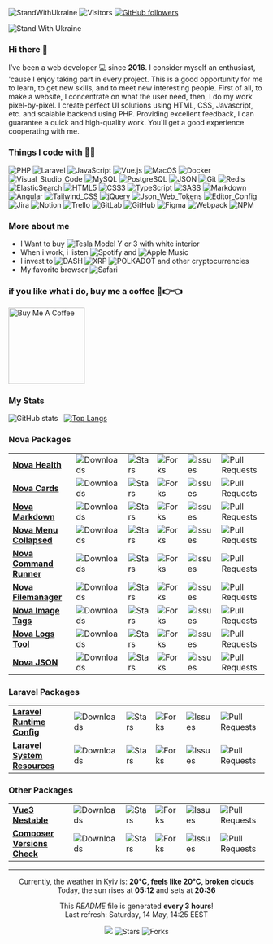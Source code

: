 ![StandWithUkraine](https://raw.githubusercontent.com/stepanenko3/StandWithUkraine/main/badges/StandWithUkraine.svg)
![Visitors](https://visitor-badge.glitch.me/badge?page_id=stepanenko3)
[![GitHub followers](https://img.shields.io/github/followers/stepanenko3?label=follow&style=social)](https://github.com/stepanenko3)

![Stand With Ukraine](https://raw.githubusercontent.com/stepanenko3/StandWithUkraine/main/banner2-direct.svg)

### Hi there 👋

I’ve been a web developer 💻 since **2016**. I consider myself an enthusiast, 'cause I enjoy taking part in every project. This is a good opportunity for me to learn, to get new skills, and to meet new interesting people. First of all, to make a website, I concentrate on what the user need, then, I do my work pixel-by-pixel. I create perfect UI solutions using HTML, CSS, Javascript, etc. and scalable backend using PHP. Providing excellent feedback, I can guarantee a quick and high-quality work. You'll get a good experience cooperating with me.

### Things I code with :man_technologist:
<p>
    <img alt="PHP" src="https://img.shields.io/badge/-PHP-777BB4?style=flat&logo=php&logoColor=white" />
    <img alt="Laravel" src="https://img.shields.io/badge/-Laravel-FF2D20?style=flat&logo=laravel&logoColor=white" />
    <img alt="JavaScript" src="https://img.shields.io/badge/-JavaScript-F7DF1E?style=flat&logo=javascript&logoColor=white" />
    <img alt="Vue.js" src="https://img.shields.io/badge/-Vue.js-777BB4?style=flat&logo=vue.js&logoColor=white" />
    <img alt="MacOS" src="https://img.shields.io/badge/-MacOS-000000?style=flat&logo=apple&logoColor=white" />
    <img alt="Docker" src="https://img.shields.io/badge/-Docker-46a2f1?style=flat&logo=docker&logoColor=white" />
    <img alt="Visual_Studio_Code" src="https://img.shields.io/badge/-Visual_Studio_Code-0078D4?style=flat&logo=visual-studio-code&logoColor=white" />
    <img alt="MySQL" src="https://img.shields.io/badge/-MySQL-4479A1?style=flat&logo=mysql&logoColor=white" />
    <img alt="PostgreSQL" src="https://img.shields.io/badge/-PostgreSQL-316192?style=flat&logo=postgresql&logoColor=white" />
    <img alt="JSON" src="https://img.shields.io/badge/-JSON-0000?style=flat&logo=json&logoColor=white" />
    <img alt="Git" src="https://img.shields.io/badge/-Git-F05032?style=flat&logo=git&logoColor=white" />
    <img alt="Redis" src="https://img.shields.io/badge/-Redis-DC382D?style=flat&logo=redis&logoColor=white" />
    <img alt="ElasticSearch" src="https://img.shields.io/badge/-ElasticSearch-005571?style=flat&logo=elasticsearch&logoColor=white" />
    <img alt="HTML5" src="https://img.shields.io/badge/-HTML5-E34F26?style=flat&logo=html5&logoColor=white" />
    <img alt="CSS3" src="https://img.shields.io/badge/-CSS3-1572B6?style=flat&logo=css3&logoColor=white" />
    <img alt="TypeScript" src="https://img.shields.io/badge/-TypeScript-007ACC?style=flat&logo=typescript&logoColor=white" />
    <img alt="SASS" src="https://img.shields.io/badge/-SASS-CC6699?style=flat&logo=sass&logoColor=white" />
    <img alt="Markdown" src="https://img.shields.io/badge/-Markdown-000000?style=flat&logo=markdown&logoColor=white" />
    <img alt="Angular" src="https://img.shields.io/badge/-Angular-E23237?style=flat&logo=angular&logoColor=white" />
    <img alt="Tailwind_CSS" src="https://img.shields.io/badge/-Tailwind_CSS-38B2AC?style=flat&logo=tailwindcss&logoColor=white" />
    <img alt="jQuery" src="https://img.shields.io/badge/-jQuery-0769AD?style=flat&logo=jquery&logoColor=white" />
    <img alt="Json_Web_Tokens" src="https://img.shields.io/badge/-Json_Web_Tokens-323330?style=flat&logo=json-web-tokens&logoColor=white" />
    <img alt="Editor_Config" src="https://img.shields.io/badge/-Editor_Config-000?style=flat&logo=editorconfig&logoColor=white" />
    <img alt="Jira" src="https://img.shields.io/badge/-Jira-0052CC?style=flat&logo=jira&logoColor=white" />
    <img alt="Notion" src="https://img.shields.io/badge/-Notion-000?style=flat&logo=notion&logoColor=white" />
    <img alt="Trello" src="https://img.shields.io/badge/-Trello-0052CC?style=flat&logo=trello&logoColor=white" />
    <img alt="GitLab" src="https://img.shields.io/badge/-GitLab-330F63?style=flat&logo=gitlab&logoColor=white" />
    <img alt="GitHub" src="https://img.shields.io/badge/-GitHub-100000?style=flat&logo=github&logoColor=white" />
    <img alt="Figma" src="https://img.shields.io/badge/-Figma-F24E1E?style=flat&logo=figma&logoColor=white" />
    <img alt="Webpack" src="https://img.shields.io/badge/-Webpack-8DD6F9?style=flat&logo=webpack&logoColor=white" />
    <img alt="NPM" src="https://img.shields.io/badge/-NPM-CB3837?style=flat&logo=npm&logoColor=white" />
</p>

### More about me

- I Want to buy <img alt="Tesla" src="https://aleen42.github.io/badges/src/tesla.svg" /> Model Y or 3 with white interior
- When i work, i listen <img alt="Spotify" src="https://img.shields.io/badge/Spotify-1ED760?&style=flat&logo=spotify&logoColor=white" /> and <img alt="Apple Music" src="https://img.shields.io/badge/Apple_Music-F34E68?style=flat&logo=apple%20music&logoColor=white" />
- I invest to <img alt="DASH" src="https://img.shields.io/badge/DASH-008DE4?style=flat&logo=dash&logoColor=white" /> <img alt="XRP" src="https://img.shields.io/badge/XRP-black?style=flat&logo=xrp&logoColor=white" /> <img alt="POLKADOT" src="https://img.shields.io/badge/polkadot-E6007A?style=flat&logo=Polkadot&logoColor=fff" /> and other cryptocurrencies
- My favorite browser <img alt="Safari" src="https://img.shields.io/badge/Safari-000000?style=flat&logo=Safari&logoColor=white" />

### if you like what i do, buy me a coffee 🥺👉👈

<a href="https://www.buymeacoffee.com/stepanenko" target="_blank"><img src="https://cdn.buymeacoffee.com/buttons/v2/default-red.png" alt="Buy Me A Coffee" width="150" ></a>

### My Stats

![GitHub stats](https://github-readme-stats.vercel.app/api?username=stepanenko3&count_private=true&show_icons=true)&nbsp;&nbsp;&nbsp;[![Top Langs](https://github-readme-stats.vercel.app/api/top-langs/?username=stepanenko3&layout=compact)](https://github.com/maloun96/github-readme-stats)

### Nova Packages

<table>
  <tbody>
    <tr>
        <td><a href="https://github.com/stepanenko3/nova-health"><b>Nova Health</b></a></td>
        <td><img alt="Downloads" src="https://img.shields.io/packagist/dt/stepanenko3&#x2F;nova-health?style=flat&labelColor=343b41" /></td/>
        <td><img alt="Stars" src="https://img.shields.io/github/stars/stepanenko3/nova-health?style=flat&labelColor=343b41"/></td>
        <td><img alt="Forks" src="https://img.shields.io/github/forks/stepanenko3/nova-health?style=flat&labelColor=343b41"/></td>
        <td><img alt="Issues" src="https://img.shields.io/github/issues/stepanenko3/nova-health?style=flat&labelColor=343b41"/></td>
        <td><img alt="Pull Requests" src="https://img.shields.io/github/issues-pr/stepanenko3/nova-health?style=flat&labelColor=343b41"/></td>
    </tr>
    <tr>
        <td><a href="https://github.com/stepanenko3/nova-cards"><b>Nova Cards</b></a></td>
        <td><img alt="Downloads" src="https://img.shields.io/packagist/dt/stepanenko3&#x2F;nova-cards?style=flat&labelColor=343b41" /></td/>
        <td><img alt="Stars" src="https://img.shields.io/github/stars/stepanenko3/nova-cards?style=flat&labelColor=343b41"/></td>
        <td><img alt="Forks" src="https://img.shields.io/github/forks/stepanenko3/nova-cards?style=flat&labelColor=343b41"/></td>
        <td><img alt="Issues" src="https://img.shields.io/github/issues/stepanenko3/nova-cards?style=flat&labelColor=343b41"/></td>
        <td><img alt="Pull Requests" src="https://img.shields.io/github/issues-pr/stepanenko3/nova-cards?style=flat&labelColor=343b41"/></td>
    </tr>
    <tr>
        <td><a href="https://github.com/stepanenko3/nova-markdown"><b>Nova Markdown</b></a></td>
        <td><img alt="Downloads" src="https://img.shields.io/packagist/dt/stepanenko3&#x2F;nova-markdown?style=flat&labelColor=343b41" /></td/>
        <td><img alt="Stars" src="https://img.shields.io/github/stars/stepanenko3/nova-markdown?style=flat&labelColor=343b41"/></td>
        <td><img alt="Forks" src="https://img.shields.io/github/forks/stepanenko3/nova-markdown?style=flat&labelColor=343b41"/></td>
        <td><img alt="Issues" src="https://img.shields.io/github/issues/stepanenko3/nova-markdown?style=flat&labelColor=343b41"/></td>
        <td><img alt="Pull Requests" src="https://img.shields.io/github/issues-pr/stepanenko3/nova-markdown?style=flat&labelColor=343b41"/></td>
    </tr>
    <tr>
        <td><a href="https://github.com/stepanenko3/nova-menu-collapsed"><b>Nova Menu Collapsed</b></a></td>
        <td><img alt="Downloads" src="https://img.shields.io/packagist/dt/stepanenko3&#x2F;nova-menu-collapsed?style=flat&labelColor=343b41" /></td/>
        <td><img alt="Stars" src="https://img.shields.io/github/stars/stepanenko3/nova-menu-collapsed?style=flat&labelColor=343b41"/></td>
        <td><img alt="Forks" src="https://img.shields.io/github/forks/stepanenko3/nova-menu-collapsed?style=flat&labelColor=343b41"/></td>
        <td><img alt="Issues" src="https://img.shields.io/github/issues/stepanenko3/nova-menu-collapsed?style=flat&labelColor=343b41"/></td>
        <td><img alt="Pull Requests" src="https://img.shields.io/github/issues-pr/stepanenko3/nova-menu-collapsed?style=flat&labelColor=343b41"/></td>
    </tr>
    <tr>
        <td><a href="https://github.com/stepanenko3/nova-command-runner"><b>Nova Command Runner</b></a></td>
        <td><img alt="Downloads" src="https://img.shields.io/packagist/dt/stepanenko3&#x2F;nova-command-runner?style=flat&labelColor=343b41" /></td/>
        <td><img alt="Stars" src="https://img.shields.io/github/stars/stepanenko3/nova-command-runner?style=flat&labelColor=343b41"/></td>
        <td><img alt="Forks" src="https://img.shields.io/github/forks/stepanenko3/nova-command-runner?style=flat&labelColor=343b41"/></td>
        <td><img alt="Issues" src="https://img.shields.io/github/issues/stepanenko3/nova-command-runner?style=flat&labelColor=343b41"/></td>
        <td><img alt="Pull Requests" src="https://img.shields.io/github/issues-pr/stepanenko3/nova-command-runner?style=flat&labelColor=343b41"/></td>
    </tr>
    <tr>
        <td><a href="https://github.com/stepanenko3/nova-filemanager"><b>Nova Filemanager</b></a></td>
        <td><img alt="Downloads" src="https://img.shields.io/packagist/dt/stepanenko3&#x2F;nova-filemanager?style=flat&labelColor=343b41" /></td/>
        <td><img alt="Stars" src="https://img.shields.io/github/stars/stepanenko3/nova-filemanager?style=flat&labelColor=343b41"/></td>
        <td><img alt="Forks" src="https://img.shields.io/github/forks/stepanenko3/nova-filemanager?style=flat&labelColor=343b41"/></td>
        <td><img alt="Issues" src="https://img.shields.io/github/issues/stepanenko3/nova-filemanager?style=flat&labelColor=343b41"/></td>
        <td><img alt="Pull Requests" src="https://img.shields.io/github/issues-pr/stepanenko3/nova-filemanager?style=flat&labelColor=343b41"/></td>
    </tr>
    <tr>
        <td><a href="https://github.com/stepanenko3/nova-image-tags"><b>Nova Image Tags</b></a></td>
        <td><img alt="Downloads" src="https://img.shields.io/packagist/dt/stepanenko3&#x2F;nova-image-tags?style=flat&labelColor=343b41" /></td/>
        <td><img alt="Stars" src="https://img.shields.io/github/stars/stepanenko3/nova-image-tags?style=flat&labelColor=343b41"/></td>
        <td><img alt="Forks" src="https://img.shields.io/github/forks/stepanenko3/nova-image-tags?style=flat&labelColor=343b41"/></td>
        <td><img alt="Issues" src="https://img.shields.io/github/issues/stepanenko3/nova-image-tags?style=flat&labelColor=343b41"/></td>
        <td><img alt="Pull Requests" src="https://img.shields.io/github/issues-pr/stepanenko3/nova-image-tags?style=flat&labelColor=343b41"/></td>
    </tr>
    <tr>
        <td><a href="https://github.com/stepanenko3/nova-logs-tool"><b>Nova Logs Tool</b></a></td>
        <td><img alt="Downloads" src="https://img.shields.io/packagist/dt/stepanenko3&#x2F;nova-logs-tool?style=flat&labelColor=343b41" /></td/>
        <td><img alt="Stars" src="https://img.shields.io/github/stars/stepanenko3/nova-logs-tool?style=flat&labelColor=343b41"/></td>
        <td><img alt="Forks" src="https://img.shields.io/github/forks/stepanenko3/nova-logs-tool?style=flat&labelColor=343b41"/></td>
        <td><img alt="Issues" src="https://img.shields.io/github/issues/stepanenko3/nova-logs-tool?style=flat&labelColor=343b41"/></td>
        <td><img alt="Pull Requests" src="https://img.shields.io/github/issues-pr/stepanenko3/nova-logs-tool?style=flat&labelColor=343b41"/></td>
    </tr>
    <tr>
        <td><a href="https://github.com/stepanenko3/nova-json"><b>Nova JSON</b></a></td>
        <td><img alt="Downloads" src="https://img.shields.io/packagist/dt/stepanenko3&#x2F;nova-json?style=flat&labelColor=343b41" /></td/>
        <td><img alt="Stars" src="https://img.shields.io/github/stars/stepanenko3/nova-json?style=flat&labelColor=343b41"/></td>
        <td><img alt="Forks" src="https://img.shields.io/github/forks/stepanenko3/nova-json?style=flat&labelColor=343b41"/></td>
        <td><img alt="Issues" src="https://img.shields.io/github/issues/stepanenko3/nova-json?style=flat&labelColor=343b41"/></td>
        <td><img alt="Pull Requests" src="https://img.shields.io/github/issues-pr/stepanenko3/nova-json?style=flat&labelColor=343b41"/></td>
    </tr>
  </tbody>
</table>

### Laravel Packages
<table>
  <tbody>
    <tr>
        <td><a href="https://github.com/stepanenko3/laravel-runtime-config"><b>Laravel Runtime Config</b></a></td>
        <td><img alt="Downloads" src="https://img.shields.io/packagist/dt/stepanenko3&#x2F;laravel-runtime-config?style=flat&labelColor=343b41" /></td/>
        <td><img alt="Stars" src="https://img.shields.io/github/stars/stepanenko3/laravel-runtime-config?style=flat&labelColor=343b41"/></td>
        <td><img alt="Forks" src="https://img.shields.io/github/forks/stepanenko3/laravel-runtime-config?style=flat&labelColor=343b41"/></td>
        <td><img alt="Issues" src="https://img.shields.io/github/issues/stepanenko3/laravel-runtime-config?style=flat&labelColor=343b41"/></td>
        <td><img alt="Pull Requests" src="https://img.shields.io/github/issues-pr/stepanenko3/laravel-runtime-config?style=flat&labelColor=343b41"/></td>
    </tr>
    <tr>
        <td><a href="https://github.com/stepanenko3/laravel-system-resources"><b>Laravel System Resources</b></a></td>
        <td><img alt="Downloads" src="https://img.shields.io/packagist/dt/stepanenko3&#x2F;laravel-system-resources?style=flat&labelColor=343b41" /></td/>
        <td><img alt="Stars" src="https://img.shields.io/github/stars/stepanenko3/laravel-system-resources?style=flat&labelColor=343b41"/></td>
        <td><img alt="Forks" src="https://img.shields.io/github/forks/stepanenko3/laravel-system-resources?style=flat&labelColor=343b41"/></td>
        <td><img alt="Issues" src="https://img.shields.io/github/issues/stepanenko3/laravel-system-resources?style=flat&labelColor=343b41"/></td>
        <td><img alt="Pull Requests" src="https://img.shields.io/github/issues-pr/stepanenko3/laravel-system-resources?style=flat&labelColor=343b41"/></td>
    </tr>
  </tbody>
</table>

### Other Packages

<table>
  <tbody>
    <tr>
        <td><a href="https://github.com/stepanenko3/vue3-nestable"><b>Vue3 Nestable</b></a></td>
        <td><img alt="Downloads" src="https://img.shields.io/npm/dt/vue3-nestable?style=flat&labelColor=343b41" /></td/>
        <td><img alt="Stars" src="https://img.shields.io/github/stars/stepanenko3/vue3-nestable?style=flat&labelColor=343b41"/></td>
        <td><img alt="Forks" src="https://img.shields.io/github/forks/stepanenko3/vue3-nestable?style=flat&labelColor=343b41"/></td>
        <td><img alt="Issues" src="https://img.shields.io/github/issues/stepanenko3/vue3-nestable?style=flat&labelColor=343b41"/></td>
        <td><img alt="Pull Requests" src="https://img.shields.io/github/issues-pr/stepanenko3/vue3-nestable?style=flat&labelColor=343b41"/></td>
    </tr>
    <tr>
        <td><a href="https://github.com/stepanenko3/composer-versions-check"><b>Composer Versions Check</b></a></td>
        <td><img alt="Downloads" src="https://img.shields.io/packagist/dt/stepanenko3&#x2F;composer-versions-check?style=flat&labelColor=343b41" /></td/>
        <td><img alt="Stars" src="https://img.shields.io/github/stars/stepanenko3/composer-versions-check?style=flat&labelColor=343b41"/></td>
        <td><img alt="Forks" src="https://img.shields.io/github/forks/stepanenko3/composer-versions-check?style=flat&labelColor=343b41"/></td>
        <td><img alt="Issues" src="https://img.shields.io/github/issues/stepanenko3/composer-versions-check?style=flat&labelColor=343b41"/></td>
        <td><img alt="Pull Requests" src="https://img.shields.io/github/issues-pr/stepanenko3/composer-versions-check?style=flat&labelColor=343b41"/></td>
    </tr>
  </tbody>
</table>


------------
<p align="center">
Currently, the weather in Kyiv is: <b>20°C, feels like 20°C, broken clouds</b><br/>
Today, the sun rises at <b>05:12</b> and sets at <b>20:36</b>
</p>
<p align="center">This <i>README</i> file is generated <b>every 3 hours</b>!</br>Last refresh: Saturday, 14 May, 14:25 EEST</p>
<p align="center"><img src="https://github.com/stepanenko3/stepanenko3/workflows/README%20build/badge.svg" /> <img alt="Stars" src="https://img.shields.io/github/stars/stepanenko3/stepanenko3?style=flat&labelColor=343b41"/> <img alt="Forks" src="https://img.shields.io/github/forks/stepanenko3/stepanenko3?style=flat&labelColor=343b41"/></p>
